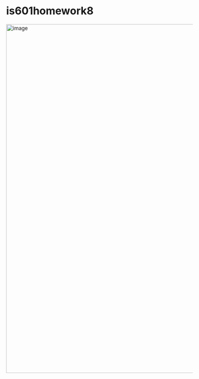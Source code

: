 # is601homework8

<img width="941" alt="image" src="https://github.com/user-attachments/assets/0d10cfb3-4776-4fa6-8ddc-01ab549da5b1" />
